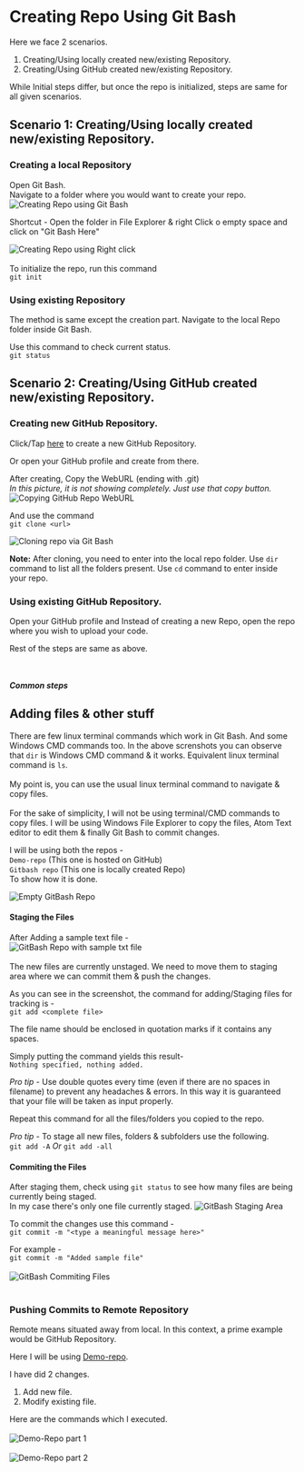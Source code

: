 # Creating Repo Using Git Bash

Here we face 2 scenarios.

1.  Creating/Using locally created new/existing Repository.
2.  Creating/Using GitHub created new/existing Repository.

While Initial steps differ, but once the repo is initialized, steps are same for all given scenarios.

## Scenario 1: Creating/Using locally created new/existing Repository.

### Creating a local Repository

Open Git Bash. <br>
Navigate to a folder where you would want to create your repo.
![Creating Repo using Git Bash](/Assets/Creating%20Repo%20in%20Git%20Bash.png)

Shortcut - Open the folder in File Explorer & right Click o empty space and click on "Git Bash Here"

![Creating Repo using Right click](/Assets/Creating%20Repo%20in%20Git%20Bash%20using%20Right%20click.png)
<br><br>
To initialize the repo, run this command <br>
`git init`
<br>

### Using existing Repository

The method is same except the creation part. Navigate to the local Repo folder inside Git Bash.

Use this command to check current status.<br>
`git status`

## Scenario 2: Creating/Using GitHub created new/existing Repository.

### Creating new GitHub Repository.

Click/Tap [here](www.github.com/new) to create a new GitHub Repository.<br>

Or open your GitHub profile and create from there.<br>

After creating, Copy the WebURL (ending with .git)<br>
_In this picture, it is not showing completely. Just use that copy button._
![Copying GitHub Repo WebURL](/Assets/Cloning%20Repo%20into%20GD.png)

And use the command <br>
`git clone <url>`

![Cloning repo via Git Bash](/Assets/Git%20bash%20clone.png)

**Note:** After cloning, you need to enter into the local repo folder. Use `dir` command to list all the folders present. Use `cd` command to enter inside your repo.

### Using existing GitHub Repository.

Open your GitHub profile and Instead of creating a new Repo, open the repo where you wish to upload your code.<br>

Rest of the steps are same as above.<br><br><br>

**_Common steps_**<br>

## Adding files & other stuff

There are few linux terminal commands which work in Git Bash. And some Windows CMD commands too. In the above screnshots you can observe that `dir` is Windows CMD command & it works. Equivalent linux terminal command is `ls`. <br><br>
My point is, you can use the usual linux terminal command to navigate & copy files.<br><br>
For the sake of simplicity, I will not be using terminal/CMD commands to copy files. I will be using Windows File Explorer to copy the files, Atom Text editor to edit them & finally Git Bash to commit changes.<br>

I will be using both the repos - <br>
`Demo-repo`  (This one is hosted on GitHub)<br>
`Gitbash repo` (This one is locally created Repo)<br>
To show how it is done.<br>

![Empty GitBash Repo](/Assets/Empty%20Gitbash%20Repo.png)

#### Staging the Files

After Adding a sample text file -<br>
![GitBash Repo with sample txt file](/Assets/GBR%20with%20sample%20txt.png)<br><br>
The new files are currently unstaged. We need to move them to staging area where we can commit them & push the changes.<br>

As you can see in the screenshot, the command for adding/Staging files for tracking is -<br>
`git add <complete file>`

The file name should be enclosed in quotation marks if it contains any spaces.

Simply putting the command yields this result-<br>
`Nothing specified, nothing added.`

_Pro tip_ - Use double quotes every time (even if there are no spaces in filename) to prevent any headaches & errors. In this way it is guaranteed that your file will be taken as input properly.<br>

Repeat this command for all the files/folders you copied to the repo.<br>

_Pro tip_ - To stage all new files, folders & subfolders use the following.<br>
`git add -A` _Or_ `git add -all`<br>

#### Commiting the Files

After staging them, check using `git status` to see how many files are being currently being staged.<br>
In my case there's only one file currently staged.
![GitBash Staging Area](/Assets/GB%20Staged%20files.png)

To commit the changes use this command -<br>
`git commit -m "<type a meaningful message here>"`
<br>

For example -<br>
`git commit -m "Added sample file"`
<br><br>
![GitBash Commiting Files](/Assets/GB%20Commit%20Files.png)
<br><br>

### Pushing Commits to Remote Repository

Remote means situated away from local.
In this context, a prime example would be GitHub Repository.

Here I will be using [Demo-repo](https://github.com/MRDGH2821/Demo-Repo).

I have did 2 changes.

1.  Add new file.
2.  Modify existing file.

Here are the commands which I executed.<br><br>
![Demo-Repo part 1](/Assets/GB%20Demo%20repo%20p1.png)<br><br>
![Demo-Repo part 2](/Assets/GB%20Demo%20repo%20p2.png)
